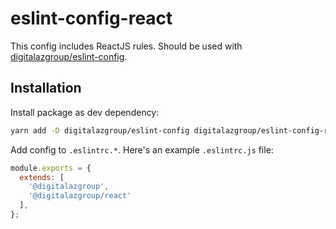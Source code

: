 # eslint-config-react

This config includes ReactJS rules. Should be used with [digitalazgroup/eslint-config](https://github.com/digitalazgroup/eslint-config).

## Installation

Install package as dev dependency:
```sh
yarn add -D digitalazgroup/eslint-config digitalazgroup/eslint-config-react
```

Add config to `.eslintrc.*`. Here's an example `.eslintrc.js` file:

```js
module.exports = {
  extends: [
    '@digitalazgroup',
    '@digitalazgroup/react'
  ],
};
```
